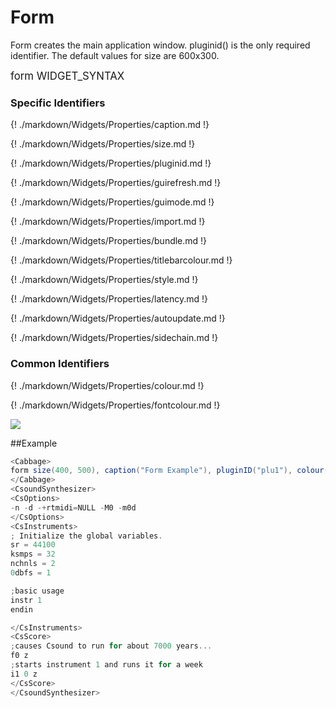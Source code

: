 # Form

Form creates the main application window. pluginid() is the only required identifier. The default values for size are 600x300. 

<big></pre>
form WIDGET_SYNTAX
</pre></big>

### Specific Identifiers
{! ./markdown/Widgets/Properties/caption.md !} 

{! ./markdown/Widgets/Properties/size.md !} 

{! ./markdown/Widgets/Properties/pluginid.md !} 

{! ./markdown/Widgets/Properties/guirefresh.md !}     

{! ./markdown/Widgets/Properties/guimode.md !}   

{! ./markdown/Widgets/Properties/import.md !}  

{! ./markdown/Widgets/Properties/bundle.md !}  

{! ./markdown/Widgets/Properties/titlebarcolour.md !}  

{! ./markdown/Widgets/Properties/style.md !}  

{! ./markdown/Widgets/Properties/latency.md !} 

{! ./markdown/Widgets/Properties/autoupdate.md !}  

{! ./markdown/Widgets/Properties/sidechain.md !}  

### Common Identifiers

{! ./markdown/Widgets/Properties/colour.md !}   

{! ./markdown/Widgets/Properties/fontcolour.md !}  

<!--(End of identifiers)/-->
![](../images/formExample.png)

##Example
<!--(Widget Example)/-->
```csharp
<Cabbage>
form size(400, 500), caption("Form Example"), pluginID("plu1"), colour(39, 40, 34)
</Cabbage>
<CsoundSynthesizer>
<CsOptions>
-n -d -+rtmidi=NULL -M0 -m0d 
</CsOptions>
<CsInstruments>
; Initialize the global variables. 
sr = 44100
ksmps = 32
nchnls = 2
0dbfs = 1

;basic usage
instr 1 
endin

</CsInstruments>
<CsScore>
;causes Csound to run for about 7000 years...
f0 z
;starts instrument 1 and runs it for a week
i1 0 z
</CsScore>
</CsoundSynthesizer>
```
<!--(End Widget Example)/-->
